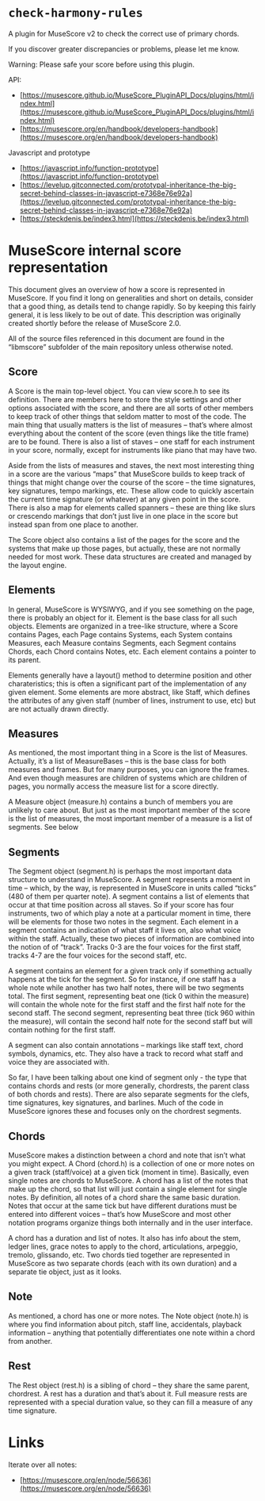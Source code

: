 # `check-harmony-rules`

A plugin for MuseScore v2 to check the correct use of primary chords.

If you discover greater discrepancies or problems, please let me know.

Warning: Please safe your score before using this plugin.


API:

* [https://musescore.github.io/MuseScore_PluginAPI_Docs/plugins/html/index.html](https://musescore.github.io/MuseScore_PluginAPI_Docs/plugins/html/index.html)
* [https://musescore.org/en/handbook/developers-handbook](https://musescore.org/en/handbook/developers-handbook)

Javascript and prototype

* [https://javascript.info/function-prototype](https://javascript.info/function-prototype)
* [https://levelup.gitconnected.com/prototypal-inheritance-the-big-secret-behind-classes-in-javascript-e7368e76e92a](https://levelup.gitconnected.com/prototypal-inheritance-the-big-secret-behind-classes-in-javascript-e7368e76e92a)
* [https://steckdenis.be/index3.html](https://steckdenis.be/index3.html)


# MuseScore internal score representation


This document gives an overview of how a score is represented in MuseScore. 
If you find it long on generalities and short on details, consider that a good thing, as details tend to change rapidly. 
So by keeping this fairly general, it is less likely to be out of date. This description was originally created shortly before the release of MuseScore 2.0.

All of the source files referenced in this document are found in the “libmscore” subfolder of the main repository unless otherwise noted.

## Score

A Score is the main top-level object. You can view score.h to see its definition. 
There are members here to store the style settings and other options associated with the score, 
and there are all sorts of other members to keep track of other things that seldom matter to most of the code. 
The main thing that usually matters is the list of measures – that’s where almost everything about the content of the score (even things like the title frame) are to be found. 
There is also a list of staves – one staff for each instrument in your score, normally, except for instruments like piano that may have two.

Aside from the lists of measures and staves, the next most interesting thing in a score are the various “maps” 
that MuseScore builds to keep track of things that might change over the course of the score – the time signatures, key signatures, tempo markings, etc. 
These allow code to quickly ascertain the current time signature (or whatever) at any given point in the score. 
There is also a map for elements called spanners – these are thing like slurs or crescendo markings 
that don’t just live in one place in the score but instead span from one place to another.

The Score object also contains a list of the pages for the score and the systems that make up those pages, 
but actually, these are not normally needed for most work. 
These data structures are created and managed by the layout engine.

## Elements

In general, MuseScore is WYSIWYG, and if you see something on the page, there is probably an object for it. 
Element is the base class for all such objects. Elements are organized in a tree-like structure, 
where a Score contains Pages, each Page contains Systems, each System contains Measures, 
each Measure contains Segments, each Segment contains Chords, each Chord contains Notes, etc. 
Each element contains a pointer to its parent.

Elements generally have a layout() method to determine position and other charateristics; 
this is often a significant part of the implementation of any given element. 
Some elements are more abstract, like Staff, which defines the attributes of any given staff (number of lines, instrument to use, etc) 
but are not actually drawn directly.

## Measures

As mentioned, the most important thing in a Score is the list of Measures. 
Actually, it’s a list of MeasureBases – this is the base class for both measures and frames. 
But for many purposes, you can ignore the frames. 
And even though measures are children of systems which are children of pages, 
you normally access the measure list for a score directly.

A Measure object (measure.h) contains a bunch of members you are unlikely to care about. 
But just as the most important member of the score is the list of measures, 
the most important member of a measure is a list of segments. See below

## Segments

The Segment object (segment.h) is perhaps the most important data structure to understand in MuseScore. 
A segment represents a moment in time – which, by the way, is represented in MuseScore in units called “ticks” (480 of them per quarter note). 
A segment contains a list of elements that occur at that time position across all staves. 
So if your score has four instruments, two of which play a note at a particular moment in time, 
there will be elements for those two notes in the segment. 
Each element in a segment contains an indication of what staff it lives on, also what voice within the staff. 
Actually, these two pieces of information are combined into the notion of of “track”. 
Tracks 0-3 are the four voices for the first staff, tracks 4-7 are the four voices for the second staff, etc.

A segment contains an element for a given track only if something actually happens at the tick for the segment. 
So for instance, if one staff has a whole note while another has two half notes, there will be two segments total. 
The first segment, representing beat one (tick 0 within the measure) will contain the whole note for the first staff and the first half note for the second staff. 
The second segment, representing beat three (tick 960 within the measure), will contain the second half note for the second staff but will contain nothing for the first staff.

A segment can also contain annotations – markings like staff text, chord symbols, dynamics, etc. 
They also have a track to record what staff and voice they are associated with.

So far, I have been talking about one kind of segment only - the type that contains chords and rests (or more generally, 
chordrests, the parent class of both chords and rests). 
There are also separate segments for the clefs, time signatures, key signatures, and barlines. 
Much of the code in MuseScore ignores these and focuses only on the chordrest segments.

## Chords

MuseScore makes a distinction between a chord and note that isn’t what you might expect. 
A Chord (chord.h) is a collection of one or more notes on a given track (staff/voice) at a given tick (moment in time). 
Basically, even single notes are chords to MuseScore. 
A chord has a list of the notes that make up the chord, so that list will just contain a single element for single notes. 
By definition, all notes of a chord share the same basic duration. 
Notes that occur at the same tick but have different durations must be entered into different voices – that’s how MuseScore and 
most other notation programs organize things both internally and in the user interface.

A chord has a duration and list of notes. 
It also has info about the stem, ledger lines, grace notes to apply to the chord, articulations, arpeggio, tremolo, glissando, etc. 
Two chords tied together are represented in MuseScore as two separate chords (each with its own duration) and a separate tie object, just as it looks.

## Note

As mentioned, a chord has one or more notes. 
The Note object (note.h) is where you find information about pitch, staff line, accidentals, playback information – anything 
that potentially differentiates one note within a chord from another.

## Rest

The Rest object (rest.h) is a sibling of chord – they share the same parent, chordrest. 
A rest has a duration and that’s about it. 
Full measure rests are represented with a special duration value, so they can fill a measure of any time signature.



# Links

Iterate over all notes:

* [https://musescore.org/en/node/56636](https://musescore.org/en/node/56636)


